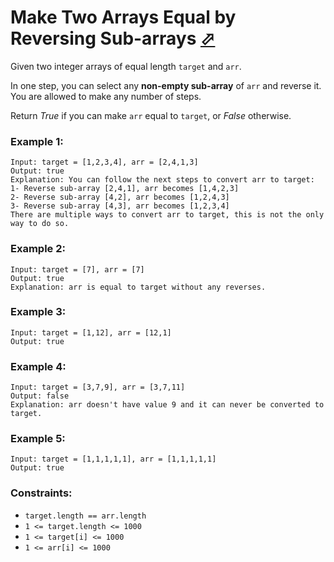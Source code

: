 # Make Two Arrays Equal by Reversing Sub-arrays [⬀](https://leetcode.com/problems/make-two-arrays-equal-by-reversing-sub-arrays/)

Given two integer arrays of equal length `target` and `arr`.

In one step, you can select any **non-empty sub-array** of `arr` and reverse it. You are allowed to make any number of steps.

Return *True* if you can make `arr` equal to `target`, or *False* otherwise.

### Example 1:
```
Input: target = [1,2,3,4], arr = [2,4,1,3]
Output: true
Explanation: You can follow the next steps to convert arr to target:
1- Reverse sub-array [2,4,1], arr becomes [1,4,2,3]
2- Reverse sub-array [4,2], arr becomes [1,2,4,3]
3- Reverse sub-array [4,3], arr becomes [1,2,3,4]
There are multiple ways to convert arr to target, this is not the only way to do so.
```

### Example 2:
```
Input: target = [7], arr = [7]
Output: true
Explanation: arr is equal to target without any reverses.
```

### Example 3:
```
Input: target = [1,12], arr = [12,1]
Output: true
```

### Example 4:
```
Input: target = [3,7,9], arr = [3,7,11]
Output: false
Explanation: arr doesn't have value 9 and it can never be converted to target.
```

### Example 5:
```
Input: target = [1,1,1,1,1], arr = [1,1,1,1,1]
Output: true
```

### Constraints:

- `target.length == arr.length`
- `1 <= target.length <= 1000`
- `1 <= target[i] <= 1000`
- `1 <= arr[i] <= 1000`
